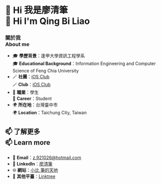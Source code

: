 # 👋 Hi 我是廖清筆<br>👋 Hi I'm Qing Bi Liao

### 關於我<br>About me

- 🎓 **學歷背景**：逢甲大學資訊工程學系<br>🎓 **Educational Background**：Information Engineering and Computer Science of Feng Chia University
- 🪄 **社團**：[iOS Club](https://iosclub.tw)<br>🪄 **Club**：[iOS Club](https://iosclub.tw)
- 💼 **職業**：學生<br>💼 **Career**：Student<br>
- 🌍 **所在地**：台灣臺中市<br>🌍 **Location**：Taichung City, Taiwan<br>

<!--## 💻 開發經驗

### 程式語言
- **熟練掌握**：[例如：Python, JavaScript, Java]
- **正在學習**：[例如：Go, Rust, TypeScript]
- **有接觸經驗**：[例如：C++, PHP, Swift]

### 開發框架與工具
- **前端**：[例如：React, Vue.js, Angular]
- **後端**：[例如：Node.js, Django, Spring Boot]
- **資料庫**：[例如：MySQL, PostgreSQL, MongoDB]
- **開發工具**：[例如：Git, Docker, VS Code]
- **雲端平台**：[例如：AWS, Google Cloud, Azure]

## 🚀 目前專案與工作

- [專案名稱 1]：[簡短描述專案內容和使用的技術]
- [專案名稱 2]：[簡短描述專案內容和使用的技術]-->

<!-- ## 🏆 成就與經歷

### 開源貢獻
- [貢獻的專案]：[貢獻內容描述]
- [參與的開源活動]：[活動內容和收穫]

### 個人專案亮點
- **[專案名稱]**：[技術棧] - [專案描述和成果]
- **[專案名稱]**：[技術棧] - [專案描述和成果]-->

<!-- ## 🎯 技術興趣
- 🤖 人工智慧與機器學習
- 🌐 Web 開發與用戶體驗
- 📱 移動應用開發
- ☁️ 雲端運算與DevOps
- 🔐 網路安全-->

## 📫 了解更多<br>📫 Learn more<br>

- 📧 **Email**：[z.921026@hotmail.com](mailto:z.921026@hotmail.com)
- 💼 **LinkedIn**：[廖清筆](https://www.linkedin.com/in/edison1026)
- 🌐 **網站**：[小比 筆的天地](https://www.pencil126.cc)
- 📱 **其他平臺**：[Linktree](https://me.pencil126.cc)
